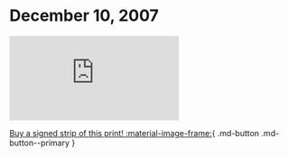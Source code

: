 # December 10, 2007

![](https://www.achewood.com/comic.php?date=12102007)

[Buy a signed strip of this print! :material-image-frame:](https://achewood-holiday-pop-up.myshopify.com/products/strip#12102007){ .md-button .md-button--primary }
